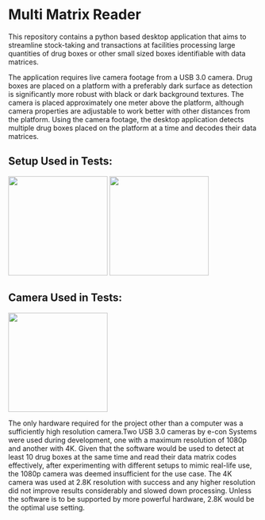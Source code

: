 # Multi Matrix Reader
 
This repository contains a python based desktop application that aims to streamline stock-taking and transactions at facilities processing large quantities of drug boxes or other small sized boxes identifiable with data matrices.  

The application requires live camera footage from a USB 3.0 camera. Drug boxes are placed on a platform with a preferably dark surface as detection is significantly more robust with black or dark background textures. The camera is placed approximately one meter above the platform, although camera properties are adjustable to work better with other distances from the platform. Using the camera footage, the desktop application detects multiple drug boxes placed on the platform at a time and decodes their data matrices. 

## Setup Used in Tests:

<p float="left">
  <img src="/readme_images/platform_view1.jpg" width="200"/>
  <img src="/readme_images/platform_view2.jpg" width="200"/> 
</p>

## Camera Used in Tests:

<p float="left">
  <img src="/readme_images/platform_view1.jpg" width="200"/>
 
  <p align="left">
The only hardware required for the project other than a computer was a sufficiently high resolution camera.Two USB 3.0 cameras by e-con Systems were used during development, one with a maximum resolution of 1080p and another with 4K. Given that the software would be used to detect at least 10 drug boxes at the same time and read their data matrix codes effectively, after experimenting with different setups to mimic real-life use, the 1080p camera was deemed insufficient for the use case. The 4K camera was used at 2.8K resolution with success and any higher resolution did not improve results considerably and slowed down processing. Unless the software is to be supported by more powerful hardware, 2.8K would be the optimal use setting.
   </p>
   
</p>






